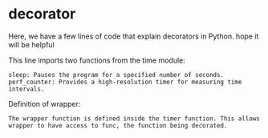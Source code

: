 # decorator
Here, we have a few lines of code that explain decorators in Python. hope it will be helpful 

This line imports two functions from the time module:

    sleep: Pauses the program for a specified number of seconds.
    perf_counter: Provides a high-resolution timer for measuring time intervals.

Definition of wrapper:

    The wrapper function is defined inside the timer function. This allows wrapper to have access to func, the function being decorated.

    